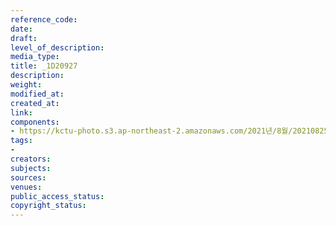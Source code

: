 ```yaml
---
reference_code: 
date: 
draft: 
level_of_description: 
media_type: 
title: _1D20927
description: 
weight: 
modified_at: 
created_at: 
link: 
components:
- https://kctu-photo.s3.ap-northeast-2.amazonaws.com/2021년/8월/20210825_하반기+총파업+대장정_대구/_1D20927.jpg
tags:
- 
creators: 
subjects: 
sources: 
venues: 
public_access_status: 
copyright_status: 
---
```

